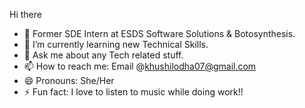  Hi there 

- 🔭 Former SDE Intern at ESDS Software Solutions & Botosynthesis.
- 🌱 I’m currently learning new Technical Skills.
- 💬 Ask me about any Tech related stuff.
- 📫 How to reach me: Email @khushilodha07@gmail.com
- 😄 Pronouns: She/Her
- ⚡ Fun fact: I love to listen to music while doing work!!
